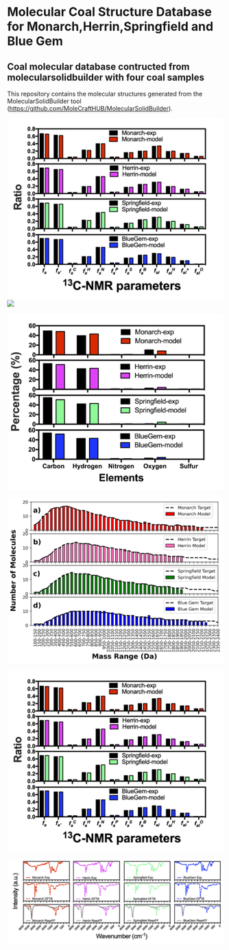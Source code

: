 # Molecular Coal Structure Database for Monarch,Herrin,Springfield and Blue Gem

## Coal molecular database contructed from molecularsolidbuilder with four coal samples

This repository contains the molecular structures generated from the MolecularSolidBuilder tool (https://github.com/MoleCraftHUB/MolecularSolidBuilder).


![plot](./images/exp-VS-model_13cnmr.png)
<img src="https://github.com/favicon.ico" width="48">

![plot](./images/exp-VS-model_Elements.png)


![plot](./images/exp-VS-model_Mass-distribution.png)


![plot](./images/exp-VS-model_13cnmr.png)


![plot](./images/exp-VS-model_IRspectra.png)

